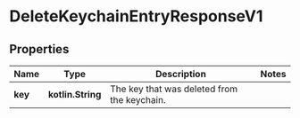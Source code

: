 
# DeleteKeychainEntryResponseV1

## Properties
Name | Type | Description | Notes
------------ | ------------- | ------------- | -------------
**key** | **kotlin.String** | The key that was deleted from the keychain. | 



